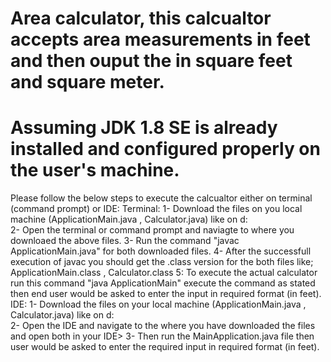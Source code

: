 # Area calculator, this calcualtor accepts area measurements in feet and then ouput the in square feet and square meter.
# Assuming JDK 1.8 SE is already installed and configured properly on the user's machine.
Please follow the below steps to execute the calcualtor either on terminal (command prompt) or IDE:
Terminal:
  1- Download the files on you local machine (ApplicationMain.java , Calculator.java) like on d:\
  2- Open the terminal or command prompt and naviagte to where you downloaed the above files.
  3- Run the command "javac ApplicationMain.java" for both downloaded files.
  4- After the successfull execution of javac you should get the .class version for the both files like; ApplicationMain.class ,           Calculator.class
  5: To execute the actual calculator run this command "java ApplicationMain" execute the command as stated then end user would be asked to enter the input in required format (in feet).
IDE:
  1- Download the files on your local machine (ApplicationMain.java , Calculator.java) like on d:\
  2- Open the IDE and navigate to the where you have downloaded the files and open both in your IDE>
  3- Then run the MainApplication.java file then user would be asked to enter the required input in required format (in feet).
